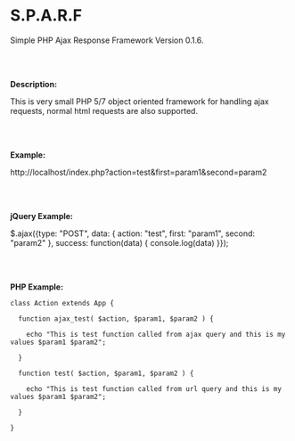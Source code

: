 # S.P.A.R.F
Simple PHP Ajax Response Framework Version 0.1.6.

<br/><br/>

<strong>Description:</strong>

This is very small PHP 5/7 object oriented framework for handling ajax requests, normal html requests are also supported.

<br/><br/>

<strong>Example:</strong>

http://localhost/index.php?action=test&first=param1&second=param2

<br/><br/>

<strong>jQuery Example:</strong>

  $.ajax({type: "POST", data: { action: "test", first: "param1", second: "param2" }, success: function(data) { console.log(data) }});
  
<br/><br/>  
  
<strong>PHP Example:</strong>
  
    class Action extends App {

      function ajax_test( $action, $param1, $param2 ) {

        echo "This is test function called from ajax query and this is my values $param1 $param2";

      }
	
      function test( $action, $param1, $param2 ) {

        echo "This is test function called from url query and this is my values $param1 $param2";

      }

    }
